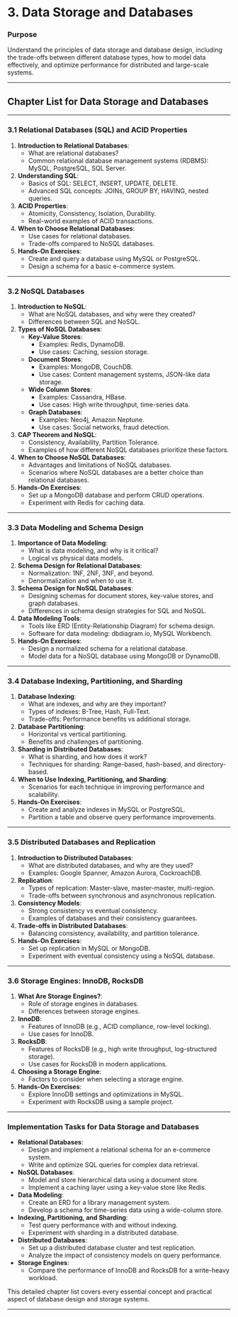 # **3. Data Storage and Databases**

### **Purpose**

Understand the principles of data storage and database design, including the trade-offs between different database types, how to model data effectively, and optimize performance for distributed and large-scale systems.

---

## **Chapter List for Data Storage and Databases**

---

### **3.1 Relational Databases (SQL) and ACID Properties**

1. **Introduction to Relational Databases**:
   - What are relational databases?
   - Common relational database management systems (RDBMS): MySQL, PostgreSQL, SQL Server.
2. **Understanding SQL**:
   - Basics of SQL: SELECT, INSERT, UPDATE, DELETE.
   - Advanced SQL concepts: JOINs, GROUP BY, HAVING, nested queries.
3. **ACID Properties**:
   - Atomicity, Consistency, Isolation, Durability.
   - Real-world examples of ACID transactions.
4. **When to Choose Relational Databases**:
   - Use cases for relational databases.
   - Trade-offs compared to NoSQL databases.
5. **Hands-On Exercises**:
   - Create and query a database using MySQL or PostgreSQL.
   - Design a schema for a basic e-commerce system.

---

### **3.2 NoSQL Databases**

1. **Introduction to NoSQL**:
   - What are NoSQL databases, and why were they created?
   - Differences between SQL and NoSQL.
2. **Types of NoSQL Databases**:
   - **Key-Value Stores**:
     - Examples: Redis, DynamoDB.
     - Use cases: Caching, session storage.
   - **Document Stores**:
     - Examples: MongoDB, CouchDB.
     - Use cases: Content management systems, JSON-like data storage.
   - **Wide Column Stores**:
     - Examples: Cassandra, HBase.
     - Use cases: High write throughput, time-series data.
   - **Graph Databases**:
     - Examples: Neo4j, Amazon Neptune.
     - Use cases: Social networks, fraud detection.
3. **CAP Theorem and NoSQL**:
   - Consistency, Availability, Partition Tolerance.
   - Examples of how different NoSQL databases prioritize these factors.
4. **When to Choose NoSQL Databases**:
   - Advantages and limitations of NoSQL databases.
   - Scenarios where NoSQL databases are a better choice than relational databases.
5. **Hands-On Exercises**:
   - Set up a MongoDB database and perform CRUD operations.
   - Experiment with Redis for caching data.

---

### **3.3 Data Modeling and Schema Design**

1. **Importance of Data Modeling**:
   - What is data modeling, and why is it critical?
   - Logical vs physical data models.
2. **Schema Design for Relational Databases**:
   - Normalization: 1NF, 2NF, 3NF, and beyond.
   - Denormalization and when to use it.
3. **Schema Design for NoSQL Databases**:
   - Designing schemas for document stores, key-value stores, and graph databases.
   - Differences in schema design strategies for SQL and NoSQL.
4. **Data Modeling Tools**:
   - Tools like ERD (Entity-Relationship Diagram) for schema design.
   - Software for data modeling: dbdiagram.io, MySQL Workbench.
5. **Hands-On Exercises**:
   - Design a normalized schema for a relational database.
   - Model data for a NoSQL database using MongoDB or DynamoDB.

---

### **3.4 Database Indexing, Partitioning, and Sharding**

1. **Database Indexing**:
   - What are indexes, and why are they important?
   - Types of indexes: B-Tree, Hash, Full-Text.
   - Trade-offs: Performance benefits vs additional storage.
2. **Database Partitioning**:
   - Horizontal vs vertical partitioning.
   - Benefits and challenges of partitioning.
3. **Sharding in Distributed Databases**:
   - What is sharding, and how does it work?
   - Techniques for sharding: Range-based, hash-based, and directory-based.
4. **When to Use Indexing, Partitioning, and Sharding**:
   - Scenarios for each technique in improving performance and scalability.
5. **Hands-On Exercises**:
   - Create and analyze indexes in MySQL or PostgreSQL.
   - Partition a table and observe query performance improvements.

---

### **3.5 Distributed Databases and Replication**

1. **Introduction to Distributed Databases**:
   - What are distributed databases, and why are they used?
   - Examples: Google Spanner, Amazon Aurora, CockroachDB.
2. **Replication**:
   - Types of replication: Master-slave, master-master, multi-region.
   - Trade-offs between synchronous and asynchronous replication.
3. **Consistency Models**:
   - Strong consistency vs eventual consistency.
   - Examples of databases and their consistency guarantees.
4. **Trade-offs in Distributed Databases**:
   - Balancing consistency, availability, and partition tolerance.
5. **Hands-On Exercises**:
   - Set up replication in MySQL or MongoDB.
   - Experiment with eventual consistency using a NoSQL database.

---

### **3.6 Storage Engines: InnoDB, RocksDB**

1. **What Are Storage Engines?**:
   - Role of storage engines in databases.
   - Differences between storage engines.
2. **InnoDB**:
   - Features of InnoDB (e.g., ACID compliance, row-level locking).
   - Use cases for InnoDB.
3. **RocksDB**:
   - Features of RocksDB (e.g., high write throughput, log-structured storage).
   - Use cases for RocksDB in modern applications.
4. **Choosing a Storage Engine**:
   - Factors to consider when selecting a storage engine.
5. **Hands-On Exercises**:
   - Explore InnoDB settings and optimizations in MySQL.
   - Experiment with RocksDB using a sample project.

---

### **Implementation Tasks for Data Storage and Databases**

- **Relational Databases**:
  - Design and implement a relational schema for an e-commerce system.
  - Write and optimize SQL queries for complex data retrieval.
- **NoSQL Databases**:
  - Model and store hierarchical data using a document store.
  - Implement a caching layer using a key-value store like Redis.
- **Data Modeling**:
  - Create an ERD for a library management system.
  - Develop a schema for time-series data using a wide-column store.
- **Indexing, Partitioning, and Sharding**:
  - Test query performance with and without indexing.
  - Experiment with sharding in a distributed database.
- **Distributed Databases**:
  - Set up a distributed database cluster and test replication.
  - Analyze the impact of consistency models on query performance.
- **Storage Engines**:
  - Compare the performance of InnoDB and RocksDB for a write-heavy workload.

This detailed chapter list covers every essential concept and practical aspect of database design and storage systems.

---
